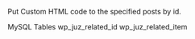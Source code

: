 Put Custom HTML code to the specified posts by id.


MySQL Tables
wp_juz_related_id
wp_juz_related_item

